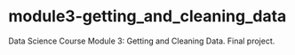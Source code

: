 # module3-getting_and_cleaning_data
Data Science Course Module 3: Getting and Cleaning Data. Final project.
